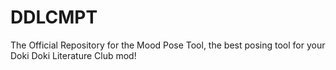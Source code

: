# DDLCMPT
The Official Repository for the Mood Pose Tool, the best posing tool for your Doki Doki Literature Club mod!
